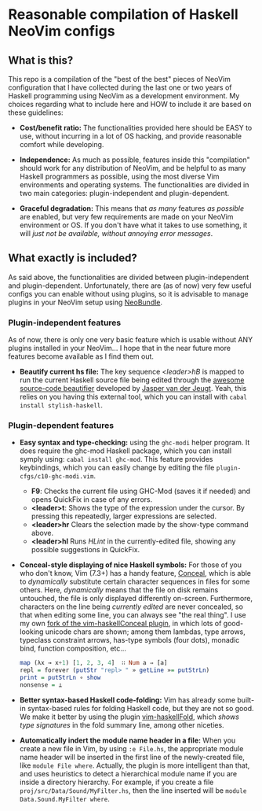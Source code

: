 Reasonable compilation of Haskell NeoVim configs
================================================

What is this?
-------------

This repo is a compilation of the "best of the best" pieces of NeoVim configuration that I have
collected during the last one or two years of Haskell programming using NeoVim as a development
environment. My choices regarding what to include here and HOW to include it are based on these
guidelines:

  * **Cost/benefit ratio:** The functionalities provided here should be EASY to use, without
    incurring in a lot of OS hacking, and provide reasonable comfort while developing.

  * **Independence:** As much as possible, features inside this "compilation" should work for any
    distribution of NeoVim, and be helpful to as many Haskell programmers as possible, using the
    most diverse Vim environments and operating systems. The functionalities are divided in two
    main categories: plugin-independent and plugin-dependent.

  * **Graceful degradation:** This means that _as many_ features _as possible_ are enabled, but
    very few requirements are made on your NeoVim environment or OS. If you don't have what it takes
    to use something, it will _just not be available, without annoying error messages_.


What exactly is included?
-------------------------

As said above, the functionalities are divided between plugin-independent and plugin-dependent.
Unfortunately, there are (as of now) very few useful configs you can enable without using plugins,
so it is advisable to manage plugins in your NeoVim setup using [NeoBundle](https://github.com/Shougo/neobundle.vim).

### Plugin-independent features ###
As of now, there is only one very basic feature which is usable without ANY plugins installed
in your NeoVim... I hope that in the near future more features become available as I find them out.

  * **Beautify current hs file:** The key sequence _\<leader\>hB_ is mapped to run the current
    Haskell source file being edited through the
    [awesome source-code beautifier](https://github.com/jaspervdj/stylish-haskell) developed by
    [Jasper van der Jeugt](http://jaspervdj.be). Yeah, this relies on you having this external
    tool, which you can install with `cabal install stylish-haskell`.


### Plugin-dependent features ###

  * **Easy syntax and type-checking:** using the `ghc-modi` helper program.
    It does require the ghc-mod Haskell package, which you can install symply using: `cabal install ghc-mod`.
    This feature provides keybindings, which you can easily change by editing the file `plugin-cfgs/c10-ghc-modi.vim`.

    + **F9**: Checks the current file using GHC-Mod (saves it if needed) and opens QuickFix in case of any errors.
    + **\<leader\>t**: Shows the type of the expression under the cursor.
      By pressing this repeatedly, larger expressions are selected.
    + **\<leader\>hr** Clears the selection made by the show-type command above.
    + **\<leader\>hl** Runs _HLint_ in the currently-edited file, showing any possible suggestions in QuickFix.

  * **Conceal-style displaying of nice Haskell symbols:** For those of you who don't know, Vim (7.3+)
    has a handy feature, [Conceal](http://vimdoc.sourceforge.net/htmldoc/version7.html#new-conceal),
    which is able to _dynamically_ substitute certain character sequences in files for some others.
    Here, _dynamically_ means that the file on disk remains untouched, the file is only displayed
    differently on-screen. Furthermore, characters on the line being _currently edited_ are never
    concealed, so that when editing some line, you can always see "the real thing". I use my own
    [fork of the vim-haskellConceal plugin](https://github.com/joaopizani/vim-haskellConceal), in
    which lots of good-looking unicode chars are shown; among them lambdas, type arrows, typeclass
    constraint arrows, has-type symbols (four dots), monadic bind, function composition, etc...
    ```haskell
    map (λx → x+1) [1, 2, 3, 4]  ∷ Num a ⇒ [a]
    repl = forever (putStr "repl> " » getLine »= putStrLn)
    print = putStrLn ∘ show
    nonsense = ⊥
    ```

  * **Better syntax-based Haskell code-folding:** Vim has already some built-in syntax-based rules
    for folding Haskell code, but they are not so good. We make it better by using the plugin
    [vim-haskellFold](https://github.com/Twinside/vim-haskellFold), which _shows type signatures_
    in the fold summary line, among other niceties.

  * **Automatically indert the module name header in a file:** When you create a new file in Vim, by
    using `:e File.hs`, the appropriate module name header will be inserted in the first line of the
    newly-created file, like `module File where`. Actually, the plugin is more intelligent than
    that, and uses heuristics to detect a hierarchical module name if you are inside a directory
    hierarchy. For example, if you create a file `proj/src/Data/Sound/MyFilter.hs`, then the line
    inserted will be `module Data.Sound.MyFilter where`.

